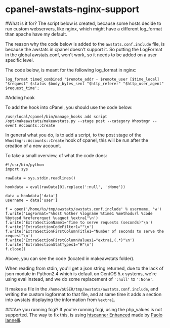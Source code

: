 cpanel-awstats-nginx-support
============================

#What is it for?
The script below is created, because some hosts decide to run custom webservers, like nginx, which might have a different log_format than apache have my default.

The reason why the code below is added to the `awstats.conf.include` file, is because the awstats in cpanel doesn't support it. So putting the LogFormat in the global awstats.conf, won't work, so it needs to be added on a user specific level.

The code below, is meant for the following log_format in nginx:
	
	log_format timed_combined '$remote_addr - $remote_user [$time_local] "$request" $status $body_bytes_sent "$http_referer" "$http_user_agent" $request_time';

#Adding hook

To add the hook into cPanel, you should use the code below:

	/usr/local/cpanel/bin/manage_hooks add script /opt/makeawstats/makeawstats.py --stage post --category Whostmgr --event Accounts::Create
	
In general what you do, is to add a script, to the post stage of the `Whostmgr::Accounts::Create` hook of cpanel, this will be run after the creation of a new account.

To take a small overview, of what the code does:

	#!/usr/bin/python
	import sys
	
	rawData = sys.stdin.readlines()

	hookdata = eval(rawData[0].replace(':null', ':None'))
	
	data = hookdata['data']
	username = data['user']
	
	f = open('/home/%s/tmp/awstats/awstats.conf.include' % username, 'w')
	f.write('LogFormat="%host %other %logname %time1 %methodurl %code %bytesd %refererquot %uaquot %extra1"\n')
	f.write('ExtraSectionName1="Time to serve requests (seconds)"\n')
	f.write('ExtraSectionCodeFilter1=""\n')
	f.write('ExtraSectionFirstColumnTitle1="Number of seconds to serve the request"\n')
	f.write('ExtraSectionFirstColumnValues1="extra1,(.*)"\n')
	f.write('ExtraSectionStatTypes1="H"\n')
	f.close()
	
Above, you can see the code (located in makeawstats folder).

When reading from stdin, you'll get a json string returned, due to the lack of json module in Python2.4 which is default on CentOS 5.x systems, we're using eval instead, and we do some replacement of `':null'` to `':None'`.

It makes a file in the `/home/$USER/tmp/awstats/awstats.conf.include`, and writing the custom logformat to that file, and at same time it adds a section into awstats displaying the information from `%extra1`.

###Are you running fcgi?
If you're running fcgi, using the php_values is not supported. The way to fix this, is using [htscanner Enhanced](https://github.com/piannelli/htscanner-enhanced) made by [Paolo Iannelli](http://www.paoloiannelli.com/).
